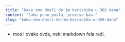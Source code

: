 ```yaml
---
title: "Kako smo dosli do 1m korisnika u 369 dana"
content: "Jako puno posla, previse bas."
slug: "kako-smo-dosli-do-1m-korisnika-u-369-dana"
---
```


- mos i ovako ovde, neki markdown fola radi.    